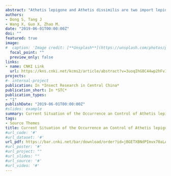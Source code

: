 ```yaml
---
abstract: "Athetis lepigone and Athetis dissimilis are two import lepidopterous pests occurring in summer maize field after the reformation of crop cultivation in China, which mainly injure corn seeding and the damage extent are severe year by year. In addition to corn, the two pests could also feed on soybean, peanut and wheat. It is difficult to prevent and control the two pests since their hidden damage ways. Based on the relevant research reports in recent years, this paper summarized and analyzed the damage characteristics, occurrence and control strategies of the two pests, so as to provide references for the research and understanding of their biological and ecological characteristics and scientific prevention and control."
authors:
- Dong S, Tang J
- Wang X, Guo X, Zhao M.
date: "2019-06-01T00:00:00Z"
doi: ""
featured: true
image:
#  caption: 'Image credit: [**Unsplash**](https://unsplash.com/photos/pLCdAaMFLTE)'
  focal_point: ""
  preview_only: false
links:
- name: CNKI Link
  url: https://kns.cnki.net/kcms2/article/abstract?v=3uoqIhG8C44wp2hFvIb_znleNvEqg4RtCv9vPRf2sA_2l-zOK2sGio30COxFPWxoFkp5SO4vVfsKGfm37jAiVbZ9ZDb--bIV&uniplatform=NZKPT
projects:
#- internal-project
publication: In *Insect Research in Central China*
publication_short: In *STC*
publication_types:
- "1"
publishDate: "2019-06-01T00:00:00Z"
#slides: example
summary: Current Situation of the Occurrence an Control of Athetis lepigone and Athetis dissimilis
tags:
- Source Themes
title: Current Situation of the Occurrence an Control of Athetis lepigone and Athetis dissimilis
#url_code: '#'
#url_dataset: '#'
url_pdf: https://bar.cnki.net/bar/download/order?id=jBGETXBNdPImvx70aLAuJNkmCU6okkZraK6eufDh%2F8rlJsnuluGIdbob0zjMH5vysDpPEGh6JyNNbumv%2FYiVLqxnN7MNvkXWGZUba%2BcRApCwXIF%2BjT5ZrL4dqkZCAeeVof3qKwknhwX8C3IU4gyNz7HPcVHHELBOqmzEj1HTGjQcQT%2Fr2OYX7SV1XYXaDzFd1ciR2PxfVfkgOb2TDEt48FxhU43R1lXaSd886MNs%2BsY%3D
#url_poster: '#'
#url_project: ""
#url_slides: ""
#url_source: '#'
#url_video: '#'
---
```


